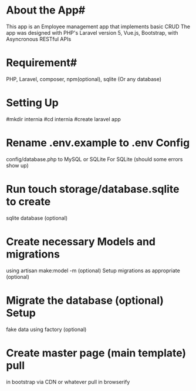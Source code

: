 # About the App#
This app is an Employee management app
that implements basic CRUD
The app was designed with PHP's Laravel 
version 5, Vue.js, Bootstrap, with 
Asyncronous RESTful APIs

# Requirement#
PHP, Laravel, composer, npm(optional), sqlite
(Or any database)
# Setting Up
#mkdir internia
#cd internia
#create laravel app

# Rename .env.example to .env Config 
config/database.php to MySQL or SQLite 
For SQLite (should some errors show up)

# Run touch storage/database.sqlite to create
  sqlite database (optional) 

# Create necessary Models and migrations 
using artisan make:model -m (optional) Setup
migrations as appropriate (optional) 

# Migrate the database (optional) Setup 
  fake data using factory (optional) 

# Create master page (main template) pull 
in bootstrap via CDN or whatever pull in 
browserify <script src="/js/bundle.js"> 

# Setup vue.js inside Laravel app Define 
  Vue.js scope with

# Setup vue.js app entry point by creating app.js 
Install Elixer with npm install Install vue.js using npm install vue --save 

Open app.js and type the following var Vue = require('vue');
new Vue({ el: '#app' });
